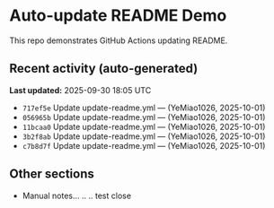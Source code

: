 # Auto-update README Demo

This repo demonstrates GitHub Actions updating README.

## Recent activity (auto-generated)

<!-- AUTO-UPDATE-START -->
**Last updated:** 2025-09-30 18:05 UTC

- `717ef5e` Update update-readme.yml — (YeMiao1026, 2025-10-01)
- `056965b` Update update-readme.yml — (YeMiao1026, 2025-10-01)
- `11bcaa0` Update update-readme.yml — (YeMiao1026, 2025-10-01)
- `3b2f8ab` Update update-readme.yml — (YeMiao1026, 2025-10-01)
- `c7b8d7f` Update update-readme.yml — (YeMiao1026, 2025-10-01)
<!-- AUTO-UPDATE-END -->

## Other sections
- Manual notes...
..
..
test close
